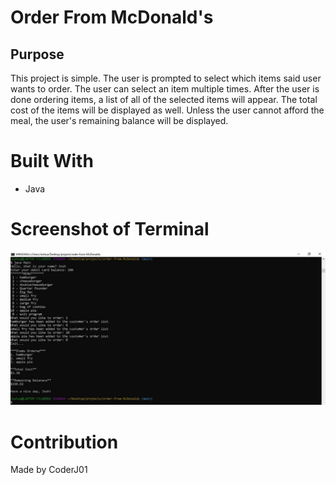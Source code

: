 # Order From McDonald's

## Purpose
This project is simple. The user is prompted to select which items said user wants to order. The user can select an item multiple times. After the user is done ordering items, a list of all of the selected items will appear. The total cost of the items will be displayed as well. Unless the user cannot afford the meal, the user's remaining balance will be displayed.

# Built With
* Java

# Screenshot of Terminal
![Alt text](./assets/images/terminal.JPG?raw=true "Josh's Coding Portfolio")

# Contribution
Made by CoderJ01